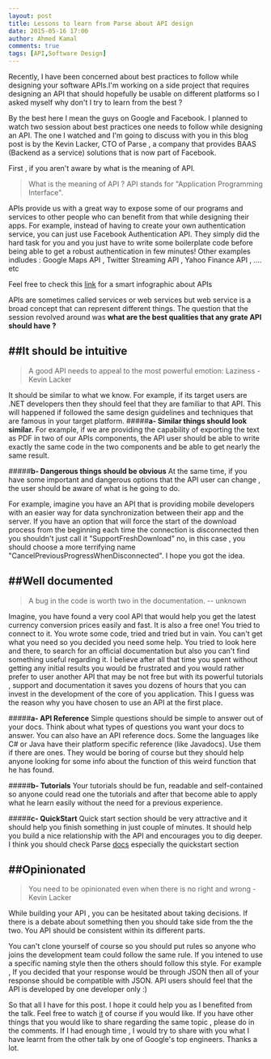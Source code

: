 ```yaml
---
layout: post
title: Lessons to learn from Parse about API design
date: 2015-05-16 17:00
author: Ahmed Kamal
comments: true
tags: [API,Software Design]
---
```

Recently, I have been concerned about best practices to follow while designing your software APIs.I'm working on a side project that requires designing an API that should hopefully be usable on different platforms so I asked myself why don't I try to learn from the best ?

By the best here I mean the guys on Google and Facebook. I planned to watch two session about best practices one needs to follow while designing an API. The one I watched and I'm going to discuss with you in this blog post is by the Kevin Lacker,  CTO of Parse , a company that provides BAAS (Backend as a service) solutions that is now part of Facebook.

First , if you aren't aware by what is the meaning of API.

> What is the meaning of API ? 
> API stands for "Application Programming Interface". 

APIs provide us with a great way to expose some of our programs and services to other people who can benefit from that while designing their apps. For example, instead of having to create your own authentication service, you can just use Facebook Authentication API. 
They simply did the hard task for you and you just have to write some boilerplate code before being able to get a robust authentication in few minutes!
Other examples indludes : Google Maps API , Twitter Streaming API , Yahoo Finance API , …. etc

Feel free to check this [link](https://www.pinterest.com/pin/481111172665337191/) for a smart infographic about APIs


APIs are sometimes called services or web services but web service is a broad concept that can represent  different things. The question that the session revolved around was **what are the best qualities that any grate API should have ?**

##It should be intuitive
----------
>  A good API needs to appeal to the most powerful emotion: Laziness - Kevin Lacker

 
It should be similar to what we know. For example, if its target users are .NET developers then they should feel that they are familiar to that API. This will happened if followed the same design guidelines and techniques that are famous in your target platform. 
#####**a-	Similar things should look similar.**
For example, if we are providing the capability of exporting the text as PDF in two of our APIs components, the API user should be able to write exactly the same code in the two components and be able to get nearly the same result. 


#####**b-	Dangerous things should be obvious**
At the same time, if you have some important and dangerous options that the API user  can change , the user should be aware of what is he going to do.

For example, imagine you have an API that is providing mobile developers with an easier way for data synchronization between their app and the server. If you have an option that will force the start of the download process from the beginning each time the connection is disconnected then you shouldn't just call it "SupportFreshDownload" no, in this case , you should choose a more terrifying name "CancelPreviousProgressWhenDisconnected". I hope you got the idea.


##Well documented
----------
> A bug in the code is worth two in the documentation.   -- unknown

Imagine, you have found a very cool API that would help you get the latest currency conversion prices easily and fast. It is also a free one! You tried to connect to it. You wrote some code, tried and tried but in vain. You can't get what you need so you decided you need some help. You tried to look here and there, to search for an official documentation but also you can't find something useful regarding it. 
I believe after all that time you spent without getting any initial results you would be frustrated and you would rather prefer to user another API that may be not free but with its powerful tutorials , support and documentation it saves you dozens of hours that you can invest in the development of the core of you application. This I guess was the reason why you have chosen to use an API at the first place.

#####**a-	API Reference**
Simple questions should be simple to answer out of your docs. Think about what types of questions you want your docs to answer. 
You can also have an API reference docs. Some the languages like C# or Java have their platform specific reference (like Javadocs). Use them if there are ones. They would be boring of course but they should help anyone looking for some info about the function of this weird function that he has found.

#####**b-	Tutorials**
Your tutorials should be fun, readable and self-contained so anyone could read one the tutorials and after that become able to apply what he learn easily without the need for a previous experience.

#####**c-	QuickStart**
Quick start section should be very attractive and it should help you finish something in just couple of minutes. It should help you build a nice relationship with the API and encourages you to dig deeper.
I think you should check Parse [docs](https://parse.com/docs) especially the quickstart section



##Opinionated
----------
> You need to be opinionated even when there is no right and wrong - Kevin Lacker

While building your API , you can be hesitated about taking decisions. If there is a debate about something then you should take side from the the two. 
You API should be consistent within its different parts. 

You can't clone yourself of course so you should put rules so anyone who joins the development team could follow the same rule. If you intened to use a specific naming style then the others should follow this style. For example ,  If you decided that your response would be through JSON then all of your response should be compatible with JSON. API users should feel that the API is developed by one developer only :)


So that all I have for this post. I hope it could help you as I benefited from the talk. Feel free to watch [it](https://www.youtube.com/watch?v=qCdpTji8nxo) of course if you would like. If you have other things that you would like to share regarding the same topic , please do in the comments. If I had enough time , I would try to share with you what I have learnt from the other talk by one of Google's top engineers. Thanks a lot. 

